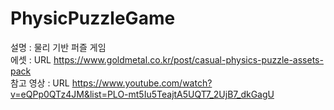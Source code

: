 # PhysicPuzzleGame
설명 : 물리 기반 퍼즐 게임   
에셋 : URL https://www.goldmetal.co.kr/post/casual-physics-puzzle-assets-pack   
참고 영상 : URL https://www.youtube.com/watch?v=eQPp0QTz4JM&list=PLO-mt5Iu5TeajtA5UQT7_2UjB7_dkGagU
